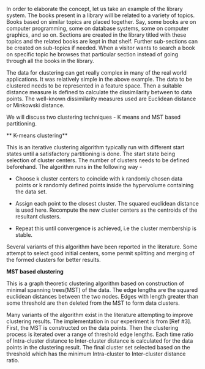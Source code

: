 In order to elaborate the concept, let us take an example of the library system. The books present in a library will be related to a variety of topics. Books based on similar topics are placed together. Say, some books are on computer programming, some on database systems, some on computer graphics, and so on. Sections are created in the library titled with these topics and the related books are kept in that shelf. Further sub-sections can be created on sub-topics if needed. When a visitor wants to search a book on specific topic he browses that particular section instead of going through all the books in the library.

The data for clustering can get really complex in many of the real world applications. It was relatively simple in the above example. The data to be clustered needs to be represented in a feature space. Then a suitable distance measure is defined to calculate the dissimilarity between to data points. The well-known dissimilarity measures used are Euclidean distance or Minkowski distance.

We will discuss two clustering techniques - K means and MST based partitioning.

** K-means clustering**

This is an iterative clustering algorithm typically run with different start states until a satisfactory partitioning is done. The start state being selection of cluster centers. The number of clusters needs to be defined beforehand. The algorithm runs in the following way -

 - Choose k cluster centers to coincide with k randomly chosen data points or k randomly defined points inside the hypervolume containing the data set.
  
 - Assign each point to the closest cluster. The squared euclidean distance is used here. Recompute the new cluster centers as the centroids of the resultant clusters.
  
 - Repeat this until convergence is achieved, i.e the cluster membership is stable.

Several variants of this algorithm have been reported in the literature. Some attempt to select good initial centers, some permit splitting and merging of the formed clusters for better results.

**MST based clustering**

This is a graph theoretic clustering algorithm based on construction of minimal spanning trees(MST) of the data. The edge lengths are the squared euclidean distances between the two nodes. Edges with length greater than some threshold are then deleted from the MST to form data clusters.

Many variants of the algorithm exist in the literature attempting to improve clustering results. The implementation in our experiment is from [Ref #3]. First, the MST is constructed on the data points. Then the clustering process is iterated over a range of threshold edge lengths. Each time ratio of Intra-cluster distance to Inter-cluster distance is calculated for the data points in the clustering result. The final cluster set selected based on the threshold which has the minimum Intra-cluster to Inter-cluster distance ratio.
